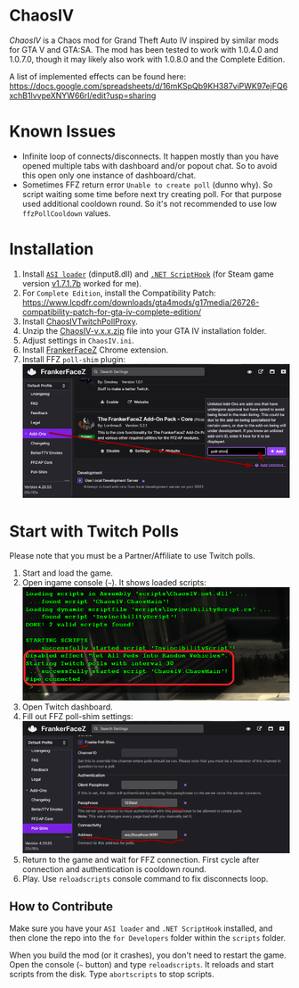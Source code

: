 # ChaosIV

*ChaosIV* is a Chaos mod for Grand Theft Auto IV inspired by similar mods for GTA V and GTA:SA.
The mod has been tested to work with 1.0.4.0 and 1.0.7.0, though it may likely also work with 1.0.8.0 and the Complete Edition. 

A list of implemented effects can be found here: https://docs.google.com/spreadsheets/d/16mKSpQb9KH387viPWK97ejFQ6xchB1lvvpeXNYW66rI/edit?usp=sharing

# Known Issues

* Infinite loop of connects/disconnects. It happen mostly than you have opened multiple tabs with dashboard and/or popout chat. 
So to avoid this open only one instance of dashboard/chat.
* Sometimes FFZ return error `Unable to create poll` (dunno why). So script waiting some time before next try creating poll. 
For that purpose used additional cooldown round. So it's not recommended to use low `ffzPollCooldown` values.

# Installation

1. Install [`ASI loader`][4] (dinput8.dll) and [`.NET ScriptHook`][5] (for Steam game version [v1.7.1.7b][6] worked for me).
2. For `Complete Edition`, install the Compatibility Patch: https://www.lcpdfr.com/downloads/gta4mods/g17media/26726-compatibility-patch-for-gta-iv-complete-edition/
3. Install [ChaosIVTwitchPollProxy][1].
4. Unzip the [ChaosIV-v.x.x.zip][2] file into your GTA IV installation folder.
5. Adjust settings in `ChaosIV.ini`.
6. Install [FrankerFaceZ][3] Chrome extension.
7. Install FFZ `poll-shim` plugin:
![How to add poll-shim plugin](/images/ffz-add-poll-shim.png)

# Start with Twitch Polls

Please note that you must be a Partner/Affiliate to use Twitch polls. 

1. Start and load the game.
2. Open ingame console (`~`). It shows loaded scripts:
![Console screenshot](/images/gtaiv-scripthook-console.png)
3. Open Twitch dashboard.
4. Fill out FFZ poll-shim settings: 
![Poll-shim settings](/images/ffz-poll-shim-settings.png)
5. Return to the game and wait for FFZ connection.
First cycle after connection and authentication is cooldown round.
6. Play. Use `reloadscripts` console command to fix disconnects loop.

## How to Contribute
Make sure you have your `ASI loader` and `.NET ScriptHook` installed, and then clone the repo into the `for Developers` folder within the `scripts` folder.

When you build the mod (or it crashes), you don't need to restart the game. Open the console (`~` button) and type `reloadscripts`. It reloads and start scripts from the disk.
Type `abortscripts` to stop scripts.


[1]: https://github.com/shtrih/ChaosIVTwitchPollProxy/releases
[2]: https://github.com/shtrih/ChaosIV/releases
[3]: https://chrome.google.com/webstore/detail/frankerfacez/fadndhdgpmmaapbmfcknlfgcflmmmieb
[4]: https://github.com/ThirteenAG/Ultimate-ASI-Loader/releases/tag/v4.52
[5]: https://gtaforums.com/topic/946154-release-gtaiv-net-scripthook-v1718-support-for-gta-iv-1080-and-eflc-1130-by-arinc9-zolika1351/
[6]: http://hazardx.com/files/gta4_net_scripthook-83